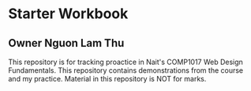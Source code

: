 # Starter Workbook

## Owner Nguon Lam Thu 

This repository is for tracking proactice in Nait's COMP1017 Web Design Fundamentals. This repository contains demonstrations from the course and my practice. Material in this repository is NOT for marks.

